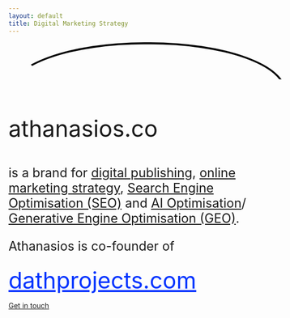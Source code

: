 ```yaml
---
layout: default
title: Digital Marketing Strategy
---
```


<div style="width:50vw;
            height:30px;
            padding: 20px 0px 40px 60px;
            overflow-y:visible;
            border:solid 4px #000;
            border-color:#000 transparent transparent transparent;
            border-radius: 50%/100px 100px 0 0;
            ">
</div>
<p class="blurb" style="font-size:45px !important;">athanasios.co</p>

<p class="blurb" style="font-size:25px !important;" > is a brand for <u>digital publishing</u>, <u>online marketing strategy</u>, <u>Search Engine Optimisation (SEO)</u> and <u>AI Optimisation</u>/ <u>Generative Engine Optimisation (GEO)</u>.</p>

<p class="blurb" style="font-size:25px !important;">Athanasios is co-founder of</p><p style=""><a style="color: #0033ff !important; font-size:45px !important;" href="https://www.dathprojects.com" target="_blank" rel="noopener">dathprojects.com</a></p>

<p style=""><a class="cta" href="mailto:oaao213@gmail.com" target="_blank" rel="noopener">Get in touch</a></p>
